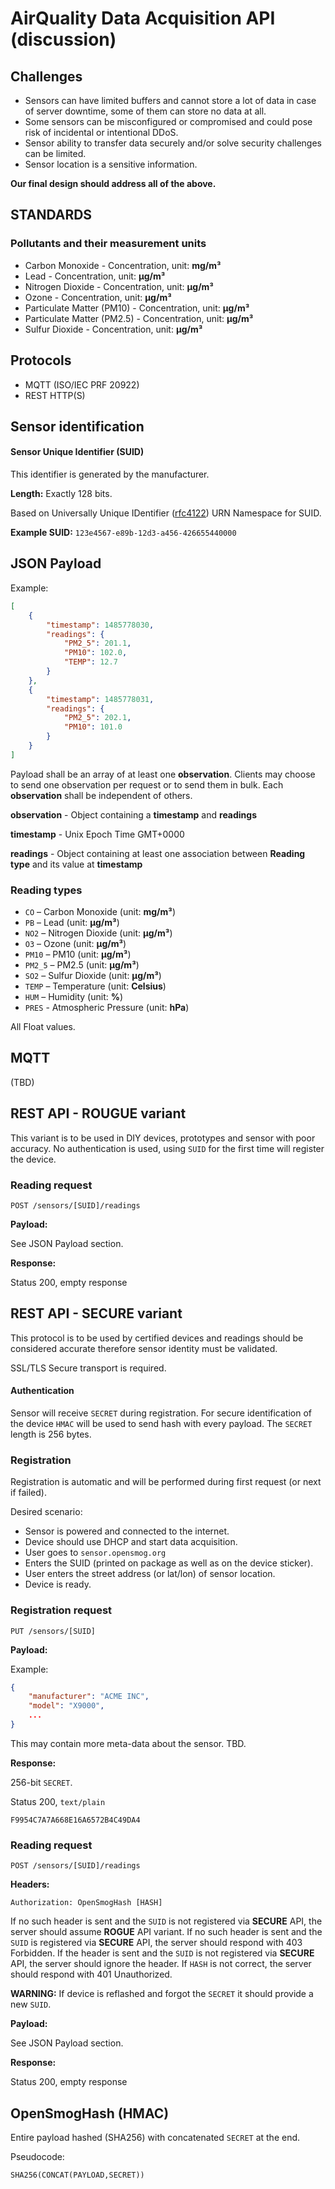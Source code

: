 # AirQuality Data Acquisition API (discussion)

## Challenges

- Sensors can have limited buffers and cannot store a lot of data in case of server downtime, some of them can store no data at all.
- Some sensors can be misconfigured or compromised and could pose risk of incidental or intentional DDoS.
- Sensor ability to transfer data securely and/or solve security challenges can be limited.
- Sensor location is a sensitive information.

**Our final design should address all of the above.**

## STANDARDS

### Pollutants and their measurement units

- Carbon Monoxide - Concentration, unit: **mg/m³**
- Lead - Concentration, unit: **µg/m³**
- Nitrogen Dioxide - Concentration, unit: **µg/m³**
- Ozone - Concentration, unit: **µg/m³**
- Particulate Matter (PM10) - Concentration, unit: **µg/m³**
- Particulate Matter (PM2.5) - Concentration, unit: **µg/m³**
- Sulfur Dioxide - Concentration, unit: **µg/m³**

## Protocols

- MQTT (ISO/IEC PRF 20922)
- REST HTTP(S)

## Sensor identification

#### Sensor Unique Identifier (SUID)

This identifier is generated by the manufacturer.

**Length:** Exactly 128 bits.

Based on Universally Unique IDentifier ([rfc4122](https://tools.ietf.org/html/rfc4122)) URN Namespace for SUID.

**Example SUID:** `123e4567-e89b-12d3-a456-426655440000`


## JSON Payload

Example:

```json
[
	{
		"timestamp": 1485778030,
		"readings": {
			"PM2_5": 201.1,
			"PM10": 102.0,
			"TEMP": 12.7
		}
	},
	{
		"timestamp": 1485778031,
		"readings": {
			"PM2_5": 202.1,
			"PM10": 101.0
		}
	}
]
```

Payload shall be an array of at least one **observation**. 
Clients may choose to send one observation per request or to send them in bulk. 
Each **observation** shall be independent of others. 

**observation** - Object containing a **timestamp** and **readings**

**timestamp** - Unix Epoch Time GMT+0000

**readings** - Object containing at least one association between **Reading type** and its value at **timestamp**

### Reading types 

- `CO` – Carbon Monoxide (unit: **mg/m³**)
- `PB` – Lead (unit: **µg/m³**)
- `NO2` – Nitrogen Dioxide (unit: **µg/m³**)
- `O3` – Ozone (unit: **µg/m³**)
- `PM10` – PM10 (unit: **µg/m³**)
- `PM2_5` – PM2.5 (unit: **µg/m³**)
- `SO2` – Sulfur Dioxide (unit: **µg/m³**)
- `TEMP` – Temperature (unit: **Celsius**)
- `HUM` – Humidity (unit: **%**)
- `PRES` - Atmospheric Pressure (unit: **hPa**)

All Float values.

## MQTT

(TBD)

## REST API - ROUGUE variant

This variant is to be used in DIY devices, prototypes and sensor with poor accuracy. No authentication is used, using `SUID` for the first time will register the device.

### Reading request

`POST /sensors/[SUID]/readings`

**Payload:**

See JSON Payload section.

**Response:**

Status 200, empty response

## REST API - SECURE variant

This protocol is to be used by certified devices and readings should be considered accurate therefore sensor identity must be validated.

SSL/TLS Secure transport is required.

#### Authentication

Sensor will receive `SECRET` during registration.
For secure identification of the device `HMAC` will be used to send hash with every payload. The `SECRET` length is 256 bytes.

### Registration 

Registration is automatic and will be performed during first request (or next if failed).

Desired scenario:

- Sensor is powered and connected to the internet.
- Device should use DHCP and start data acquisition.
- User goes to `sensor.opensmog.org`
- Enters the SUID (printed on package as well as on the device sticker). 
- User enters the street address (or lat/lon) of sensor location.
- Device is ready.

### Registration request

`PUT /sensors/[SUID]`

**Payload:**

Example:
```json
{
	"manufacturer": "ACME INC",
	"model": "X9000",
	...
}
```

This may contain more meta-data about the sensor. TBD.

**Response:**

256-bit `SECRET`.

Status 200, `text/plain` 
```
F9954C7A7A668E16A6572B4C49DA4
```

### Reading request

`POST /sensors/[SUID]/readings`

**Headers:**

`Authorization: OpenSmogHash [HASH]`

If no such header is sent and the `SUID` is not registered via **SECURE** API, the server should assume **ROGUE** API variant.
If no such header is sent and the `SUID` is registered via **SECURE** API, the server should respond with 403 Forbidden.
If the header is sent and the `SUID` is not registered via **SECURE** API, the server should ignore the header.
If `HASH` is not correct, the server should respond with 401 Unauthorized. 

**WARNING:** If device is reflashed and forgot the `SECRET` it should provide a new `SUID`.

**Payload:**

See JSON Payload section.

**Response:**

Status 200, empty response

## OpenSmogHash (HMAC)

Entire payload hashed (SHA256) with concatenated `SECRET` at the end.

Pseudocode: 

```
SHA256(CONCAT(PAYLOAD,SECRET))
```
